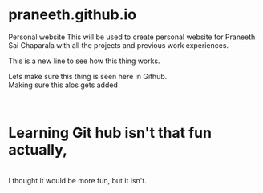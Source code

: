 # praneeth.github.io
Personal website 
This will be used to create personal website for Praneeth Sai Chaparala with all the projects and previous work experiences.

This is a new line to see how this thing works.

Lets make sure this thing is seen here in Github.
 <br>
 Making sure this alos gets added


 <br>

 # Learning Git hub isn't that fun actually, 
 <br> I thought it would be more fun, but it isn't.
 